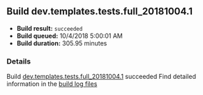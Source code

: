 ## Build dev.templates.tests.full_20181004.1
- **Build result:** `succeeded`
- **Build queued:** 10/4/2018 5:00:01 AM
- **Build duration:** 305.95 minutes
### Details
Build [dev.templates.tests.full_20181004.1](https://winappstudio.visualstudio.com/web/build.aspx?pcguid=a4ef43be-68ce-4195-a619-079b4d9834c2&builduri=vstfs%3a%2f%2f%2fBuild%2fBuild%2f26358) succeeded
Find detailed information in the [build log files](https://uwpctdiags.blob.core.windows.net/buildlogs/dev.templates.tests.full_20181004.1_logs.zip)
